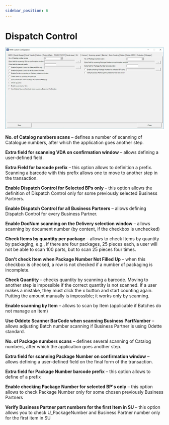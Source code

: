 ```yaml
---
sidebar_position: 6
---
```


# Dispatch Control

![Dispatch Control](./media/cc-dispatch-control.webp)

**No. of Catalog numbers scans** – defines a number of scanning of Catalogue numbers, after which the application goes another step.

**Extra field for scanning VDA on confirmation window** – allows defining a user-defined field.

**Extra Field for barcode prefix** – this option allows to definition a prefix. Scanning a barcode with this prefix allows one to move to another step in the transaction.

**Enable Dispatch Control for Selected BPs only** – this option allows the definition of Dispatch Control only for some previously selected Business Partners.

**Enable Dispatch Control for all Business Partners** – allows defining Dispatch Control for every Business Partner.

**Enable DocNum scanning on the Delivery selection window** – allows scanning by document number (by content, if the checkbox is unchecked)

**Check Items by quantity per package** – allows to check Items by quantity by packaging, e.g., if there are four packages, 25 pieces each, a user will not be able to scan 100 parts, but to scan 25 pieces four times.

**Don't check Item when Package Number Not Filled Up** – when this checkbox is checked, a row is not checked if a number of packaging is incomplete.

**Check Quantity** – checks quantity by scanning a barcode. Moving to another step is impossible if the correct quantity is not scanned. If a user makes a mistake, they must click the x button and start counting again. Putting the amount manually is impossible; it works only by scanning.

**Enable scanning by Item** – allows to scan by Item (applicable if Batches do not manage an Item)

**Use Oddete Scanner BarCode when scanning Business PartNumber** – allows adjusting Batch number scanning if Business Partner is using Odette standard.

**No. of Package numbers scans** – defines several scanning of Catalog numbers, after which the application goes another step.

**Extra field for scanning Package Number on confirmation window** – allows defining a user-defined field on the final form of the transaction.

**Extra field for Package Number barcode prefix** – this option allows to define of a prefix

**Enable checking Package Number for selected BP's only** – this option allows to check Package Number only for some chosen previously Business Partners

**Verify Business Partner part numbers for the first Item in SU** – this option allows you to check U_PackageNumber and Business Partner number only for the first item in SU

